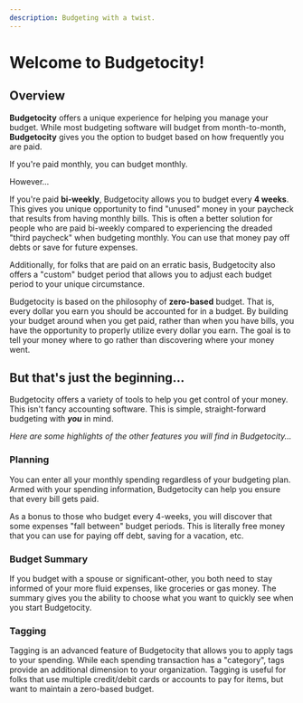 ```yaml
---
description: Budgeting with a twist.
---
```


# Welcome to Budgetocity!

## Overview

**Budgetocity** offers a unique experience for helping you manage your budget. While most budgeting software will budget from month-to-month, **Budgetocity** gives you the option to budget based on how frequently you are paid.

If you're paid monthly, you can budget monthly.

However...

If you're paid **bi-weekly**, Budgetocity allows you to budget every **4 weeks**. This gives you unique opportunity to find "unused" money in your paycheck that results from having monthly bills. This is often a better solution for people who are paid bi-weekly compared to experiencing the dreaded "third paycheck" when budgeting monthly. You can use that money pay off debts or save for future expenses.

Additionally, for folks that are paid on an erratic basis, Budgetocity also offers a "custom" budget period that allows you to adjust each budget period to your unique circumstance.

Budgetocity is based on the philosophy of **zero-based** budget. That is, every dollar you earn you should be accounted for in a budget. By building your budget around when you get paid, rather than when you have bills, you have the opportunity to properly utilize every dollar you earn. The goal is to tell your money where to go rather than discovering where your money went.

## But that's just the beginning...

Budgetocity offers a variety of tools to help you get control of your money. This isn't fancy accounting software. This is simple, straight-forward budgeting with _**you**_ in mind.

_Here are some highlights of the other features you will find in Budgetocity..._

### Planning

You can enter all your monthly spending regardless of your budgeting plan. Armed with your spending information, Budgetocity can help you ensure that every bill gets paid.

As a bonus to those who budget every 4-weeks, you will discover that some expenses "fall between" budget periods. This is literally free money that you can use for paying off debt, saving for a vacation, etc.

### Budget Summary

If you budget with a spouse or significant-other, you both need to stay informed of your more fluid expenses, like groceries or gas money. The summary gives you the ability to choose what you want to quickly see when you start Budgetocity.

### Tagging

Tagging is an advanced feature of Budgetocity that allows you to apply tags to your spending. While each spending transaction has a "category", tags provide an additional dimension to your organization. Tagging is useful for folks that use multiple credit/debit cards or accounts to pay for items, but want to maintain a zero-based budget.
